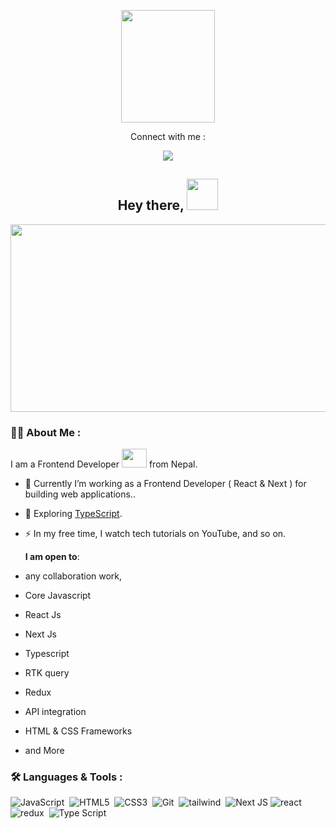 

<P align='center'><img src="https://user-images.githubusercontent.com/91446640/188295455-4d036d10-d0b6-442e-872e-5977e48ebd71.gif" height="180" width='150'/></p>

<div align = "center">
Connect with me :

[<img src="https://img.shields.io/badge/LinkedIn-0077B5?style=for-the-badge&logo=linkedin&logoColor=white" />](https://www.linkedin.com/in/subedi-suraj/)

<!-- [<img src="https://img.shields.io/badge/Instagram-E4405F?style=for-the-badge&logo=instagram&logoColor=white" />](https://www.instagram.com) -->
</div>
<h2 align='center'>Hey there, <img src="https://raw.githubusercontent.com/nixin72/nixin72/master/wave.gif" height="50px" width='50px'/></h1>
<div align='center'>
<img src="https://gist.githubusercontent.com/patevs/b007a0e98fb216438d4cbf559fac4166/raw/88f20c9d749d756be63f22b09f3c4ac570bc5101/programming.gif" height="300" width='600' data-canonical-src="https://media.giphy.com/media/dWesBcTLavkZuG35MI/giphy.gif" style="max-width: 100%; display: inline-block;" data-target="animated-image.originalImage">
</div>

### 👨‍💻 About Me :

I am a Frontend Developer <img src="https://raw.githubusercontent.com/TheDudeThatCode/TheDudeThatCode/master/Assets/Developer.gif" height="30px" width='40px'/> from Nepal.

- 🔭 Currently I’m working as a Frontend Developer ( React & Next ) for building web applications..
- 🌱 Exploring [TypeScript](https://github.com/microsoft/TypeScript).
- ⚡ In my free time, I watch tech tutorials on YouTube, and so on.

  **I am open to**:

- any collaboration work,
- Core Javascript
- React Js
- Next Js
- Typescript
- RTK query
- Redux
- API integration
- HTML & CSS Frameworks
- and More

### 🛠️ Languages & Tools :

![JavaScript](https://img.shields.io/badge/JavaScript-F7DF1E?style=for-the-badge&logo=javascript&logoColor=black)&nbsp;
![HTML5](https://img.shields.io/badge/HTML5-E34F26?style=for-the-badge&logo=html5&logoColor=white)&nbsp;
![CSS3](https://img.shields.io/badge/CSS3-1572B6?style=for-the-badge&logo=css3&logoColor=white)&nbsp;
![Git](https://img.shields.io/badge/GIT-E44C30?style=for-the-badge&logo=git&logoColor=white)&nbsp;
![tailwind](https://img.shields.io/badge/Tailwind_CSS-38B2AC?style=for-the-badge&logo=tailwind-css&logoColor=white)&nbsp;
![Next JS](https://img.shields.io/badge/Next-black?style=for-the-badge&logo=next.js&logoColor=white)
![react](https://img.shields.io/badge/React-20232A?style=for-the-badge&logo=react&logoColor=61DAFB)&nbsp;
![redux](https://img.shields.io/badge/Redux-593D88?style=for-the-badge&logo=redux&logoColor=white)&nbsp;
![Type Script](https://img.shields.io/badge/TypeScript-007ACC?style=for-the-badge&logo=typescript&logoColor=white)

<!-- 
![Visual Studio Code](https://img.shields.io/badge/Visual%20Studio%20Code-0078d7.svg?style=for-the-badge&logo=visual-studio-code&logoColor=white)&nbsp;

### 🔥 My Stats :

| <a href="https://github.com/suraj1s/github-readme-stats"><img align="center" src="https://github-readme-stats.vercel.app/api?username=suraj1s&show_icons=true&theme=buefy&hide_border=true" alt="Suraj's github stats" /></a> | <a href="https://github.com/suraj1s/github-readme-stats"><img align="center" src="https://github-readme-stats.vercel.app/api/top-langs/?username=suraj1s&layout=compact&theme=buefy&hide_border=true" /></a> |

A passionate learner with full-stack expertise and solid problem-solving acumen. Proficient MERN stack developer experienced in creating seamless web applications.

Technical Skills:

Front-End: HTML, CSS, JavaScript, typescript, React, Redux-Toolkit, Tailwind CSS, NextJs

Back-End: Node.js, Express.js, MongoDB, REST API

Version Control: Git, GitHub

LinkedIn:

Portfolio: https://www.suraj01.com.np -->
